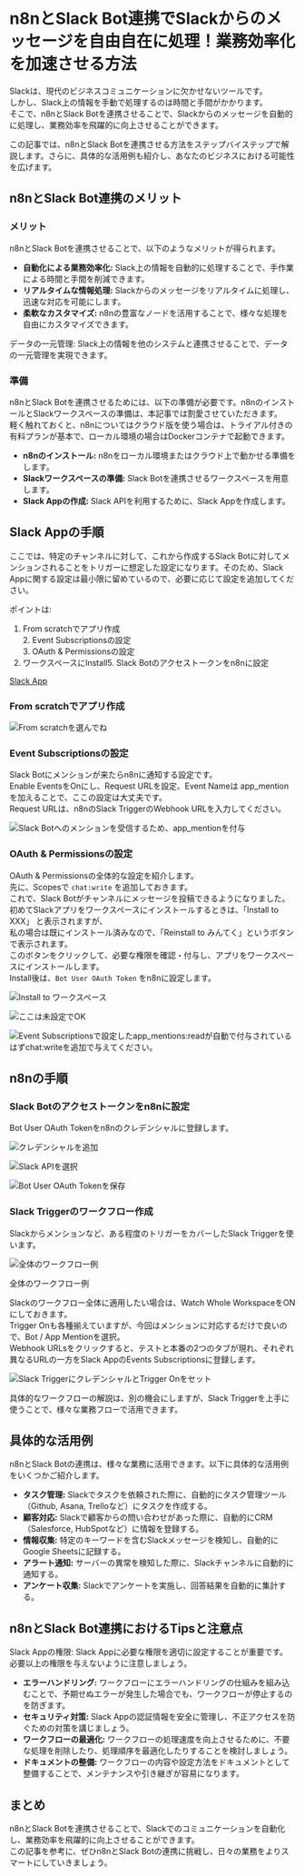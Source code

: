 # n8nとSlack Bot連携でSlackからのメッセージを自由自在に処理！業務効率化を加速させる方法

Slackは、現代のビジネスコミュニケーションに欠かせないツールです。  
しかし、Slack上の情報を手動で処理するのは時間と手間がかかります。  
そこで、n8nとSlack Botを連携させることで、Slackからのメッセージを自動的に処理し、業務効率を飛躍的に向上させることができます。

この記事では、n8nとSlack Botを連携させる方法をステップバイステップで解説します。さらに、具体的な活用例も紹介し、あなたのビジネスにおける可能性を広げます。

## n8nとSlack Bot連携のメリット

### メリット

n8nとSlack Botを連携させることで、以下のようなメリットが得られます。

* **自動化による業務効率化:** Slack上の情報を自動的に処理することで、手作業による時間と手間を削減できます。
* **リアルタイムな情報処理:** Slackからのメッセージをリアルタイムに処理し、迅速な対応を可能にします。
* **柔軟なカスタマイズ:** n8nの豊富なノードを活用することで、様々な処理を自由にカスタマイズできます。

データの一元管理: Slack上の情報を他のシステムと連携させることで、データの一元管理を実現できます。

### 準備

n8nとSlack Botを連携させるためには、以下の準備が必要です。n8nのインストールとSlackワークスペースの準備は、本記事では割愛させていただきます。  
軽く触れておくと、n8nについてはクラウド版を使う場合は、トライアル付きの有料プランが基本で、ローカル環境の場合はDockerコンテナで起動できます。

* **n8nのインストール:** n8nをローカル環境またはクラウド上で動かせる準備をします。
* **Slackワークスペースの準備:** Slack Botを連携させるワークスペースを用意します。
* **Slack Appの作成:** Slack APIを利用するために、Slack Appを作成します。

## Slack Appの手順

ここでは、特定のチャンネルに対して、これから作成するSlack Botに対してメンションされることをトリガーに想定した設定になります。そのため、Slack Appに関する設定は最小限に留めているので、必要に応じて設定を追加してください。

ポイントは:  
1. From scratchでアプリ作成  
2. Event Subscriptionsの設定  
3. OAuth & Permissionsの設定  
4. ワークスペースにInstall5. Slack Botのアクセストークンをn8nに設定

[Slack App](https://api.slack.com/apps)

### From scratchでアプリ作成

![From scratchを選んでね](slack-app-from-scratch.webp "From scratchを選んでね")

### Event Subscriptionsの設定

Slack Botにメンションが来たらn8nに通知する設定です。  
Enable EventsをOnにし、Request URLを設定、Event Nameは app_mention を加えることで、ここの設定は大丈夫です。  
Request URLは、n8nのSlack TriggerのWebhook URLを入力してください。

![Slack Botへのメンションを受信するため、app_mentionを付与](slack-app-event-subscriptions.webp "Slack Botへのメンションを受信するため、app_mentionを付与")

### OAuth & Permissionsの設定

OAuth & Permissionsの全体的な設定を紹介します。  
先に、Scopesで `chat:write` を追加しておきます。  
これで、Slack Botがチャンネルにメッセージを投稿できるようになりました。  
初めてSlackアプリをワークスペースにインストールするときは、「Install to XXX」 と表示されますが、  
私の場合は既にインストール済みなので、「Reinstall to みんてく」というボタンで表示されます。  
このボタンをクリックして、必要な権限を確認・付与し、アプリをワークスペースにインストールします。  
Install後は、`Bot User OAuth Token` をn8nに設定します。

![Install to ワークスペース](slack-app-oauth-permissions.webp "Install to ワークスペース")

![ここは未設定でOK](slack-app-redirect-urls.webp "ここは未設定でOK")

![Event Subscriptionsで設定したapp_mentions:readが自動で付与されているはずchat:writeを追加で与えてください。](slack-apps-scopes.webp "Event Subscriptionsで設定したapp_mentions:readが自動で付与されているはずchat:writeを追加で与えてください。")

## n8nの手順

### Slack Botのアクセストークンをn8nに設定

Bot User OAuth Tokenをn8nのクレデンシャルに登録します。

![クレデンシャルを追加](n8n-create-credential-menu.webp "クレデンシャルを追加")

![Slack APIを選択](n8n-credential-slack-api.webp "Slack APIを選択")

![Bot User OAuth Tokenを保存](n8n-save-slack-bot-token.webp "Bot User OAuth Tokenを保存")

### Slack Triggerのワークフロー作成

Slackからメンションなど、ある程度のトリガーをカバーしたSlack Triggerを使います。

![全体のワークフロー例](n8n-workflow.webp "全体のワークフロー例")

全体のワークフロー例

Slackのワークフロー全体に適用したい場合は、Watch Whole WorkspaceをONにしておきます。  
Trigger Onも各種揃えていますが、今回はメンションに対応するだけで良いので、Bot / App Mentionを選択。  
Webhook URLsをクリックすると、テストと本番の2つのタブが現れ、それぞれ異なるURLの一方をSlack AppのEvents Subscriptionsに登録します。

![Slack TriggerにクレデンシャルとTrigger Onをセット](n8n-set-slack-trigger.webp "Slack TriggerにクレデンシャルとTrigger Onをセット")

具体的なワークフローの解説は、別の機会にしますが、Slack Triggerを上手に使うことで、様々な業務フローで活用できます。

## 具体的な活用例

n8nとSlack Botの連携は、様々な業務に活用できます。以下に具体的な活用例をいくつかご紹介します。

* **タスク管理:** Slackでタスクを依頼された際に、自動的にタスク管理ツール（Github, Asana, Trelloなど）にタスクを作成する。
* **顧客対応:** Slackで顧客からの問い合わせがあった際に、自動的にCRM（Salesforce, HubSpotなど）に情報を登録する。
* **情報収集:** 特定のキーワードを含むSlackメッセージを検知し、自動的にGoogle Sheetsに記録する。
* **アラート通知:** サーバーの異常を検知した際に、Slackチャンネルに自動的に通知する。
* **アンケート収集:** Slackでアンケートを実施し、回答結果を自動的に集計する。

## n8nとSlack Bot連携におけるTipsと注意点

Slack Appの権限: Slack Appに必要な権限を適切に設定することが重要です。  
必要以上の権限を与えないように注意しましょう。

* **エラーハンドリング:** ワークフローにエラーハンドリングの仕組みを組み込むことで、予期せぬエラーが発生した場合でも、ワークフローが停止するのを防ぎます。
* **セキュリティ対策:** Slack Appの認証情報を安全に管理し、不正アクセスを防ぐための対策を講じましょう。
* **ワークフローの最適化:** ワークフローの処理速度を向上させるために、不要な処理を削除したり、処理順序を最適化したりすることを検討しましょう。
* **ドキュメントの整備:** ワークフローの内容や設定方法をドキュメントとして整備することで、メンテナンスや引き継ぎが容易になります。

## まとめ

n8nとSlack Botを連携させることで、Slackでのコミュニケーションを自動化し、業務効率を飛躍的に向上させることができます。  
この記事を参考に、ぜひn8nとSlack Botの連携に挑戦し、日々の業務をよりスマートにしていきましょう。
